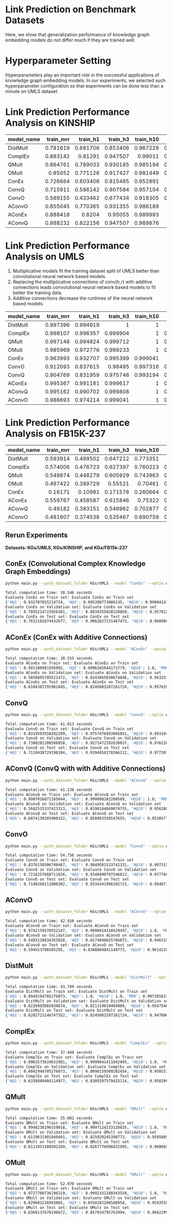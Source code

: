 # Link Prediction on Benchmark Datasets

Here, we show that generalization performance of knowledge graph embedding models do not differ much if they are trained
well.

# Hyperparameter Setting

Hyperparameters play an important role in the successful applications of knowledge graph embedding models. In our
experiments, we selected such hyperparameter configuration so that experiments can be done less than a minute on UMLS
dataset

# Link Prediction Performance Analysis on KINSHIP

| model_name   |   train_mrr |   train_h1 |   train_h3 |   train_h10 |   val_mrr |   val_h1 |   val_h3 |   val_h10 |   test_mrr |   test_h1 |   test_h3 |   test_h10 |   runtime |
|:-------------|------------:|-----------:|-----------:|------------:|----------:|---------:|---------:|----------:|-----------:|----------:|----------:|-----------:|----------:|
| DistMult     |    0.781619 |   0.681706 |   0.853406 |    0.967228 |  0.656955 | 0.516386 | 0.744382 |  0.941948 |   0.640159 |  0.496741 |  0.724395 |   0.938547 |   43.4192 |
| ComplEx      |    0.883142 |    0.81291 |   0.947507 |     0.99011 |  0.757905 | 0.636236 | 0.860019 |   0.96161 |   0.762234 |  0.646182 |  0.851955 |   0.972533 |   45.6701 |
| QMult        |    0.864761 |   0.789033 |   0.930185 |    0.985194 |  0.742049 |  0.61985 |  0.83661 |  0.955993 |    0.75211 |  0.636406 |  0.841713 |   0.956238 |   51.2721 |
| OMult        |     0.85052 |   0.771126 |   0.917427 |    0.981449 |  0.744363 | 0.628277 | 0.834738 |   0.94897 |   0.745078 |  0.625233 |  0.838454 |   0.963687 |   47.2538 |
| ConEx        |    0.726664 |   0.603406 |   0.815485 |    0.952891 |   0.68413 | 0.549157 | 0.779494 |  0.941479 |   0.676157 |  0.544693 |  0.768156 |   0.934358 |   52.2601 |
| ConvQ        |    0.715911 |   0.586142 |   0.807584 |    0.957104 |  0.669007 | 0.525749 | 0.768258 |  0.948502 |   0.667853 |  0.524209 |  0.770019 |   0.935754 |   60.0243 |
| ConvO        |    0.589155 |   0.433462 |   0.677434 |    0.918305 |  0.558573 | 0.401685 | 0.639513 |  0.902154 |    0.55491 |   0.39851 |  0.634078 |   0.902235 |   51.1115 |
| AConvO       |    0.855045 |   0.770365 |   0.931355 |    0.986189 |   0.73474 | 0.609551 | 0.831461 |  0.950843 |   0.741717 |   0.61825 |  0.836127 |   0.962291 |   50.5469 |
| AConEx       |    0.888418 |     0.8204 |    0.95055 |    0.989993 |   0.75704 | 0.637172 | 0.858614 |  0.955993 |   0.753787 |  0.634078 |  0.847765 |   0.967877 |   48.5488 |
| AConvQ       |    0.888232 |   0.822156 |   0.947507 |    0.989876 |   0.74992 | 0.625468 | 0.852528 |  0.961142 |   0.752967 |  0.625698 |  0.856145 |   0.969274 |   46.3772 |

# Link Prediction Performance Analysis on UMLS

1. Multiplicative models fit the training dataset split of UMLS better than convolutional neural network based models.
2. Replacing the multiplicative connections of conv(h,r) with additive connections leads convolutional neural network
   based models to fit better the training data.
3. Additive connections decrease the runtimes of the neural network based models.

| model_name   |   train_mrr |   train_h1 |   train_h3 |   train_h10 |   val_mrr |   val_h1 |   val_h3 |   val_h10 |   test_mrr |   test_h1 |   test_h3 |   test_h10 |   runtime |
|:-------------|------------:|-----------:|-----------:|------------:|----------:|---------:|---------:|----------:|-----------:|----------:|----------:|-----------:|----------:|
| DistMult     |    0.997396 |   0.994919 |          1 |           1 |     0.739 | 0.622699 | 0.821319 |  0.954755 |   0.738951 |  0.620272 |  0.824508 |   0.947806 |   32.1166 |
| ComplEx      |    0.998107 |   0.996357 |   0.999904 |           1 |  0.725287 | 0.604294 | 0.809816 |  0.950153 |   0.748761 |  0.633888 |   0.83056 |   0.958396 |   39.2883 |
| QMult        |    0.997148 |   0.994824 |   0.999712 |           1 |  0.733427 | 0.611963 |  0.82592 |  0.958589 |   0.732836 |  0.611195 |  0.826778 |   0.960666 |   37.2082 |
| OMult        |    0.985969 |   0.972776 |   0.999233 |           1 |  0.754292 | 0.629601 | 0.855828 |  0.959356 |   0.762545 |  0.636914 |  0.857035 |    0.96823 |   38.2151 |
| ConEx        |    0.963993 |   0.932707 |   0.995399 |    0.999041 |   0.80534 | 0.705521 | 0.883436 |  0.957822 |   0.810177 |   0.70121 |  0.906203 |   0.968986 |   46.6404 |
| ConvO        |    0.912093 |   0.837615 |    0.98495 |    0.997316 |  0.832247 | 0.721626 | 0.934049 |  0.977761 |   0.830195 |  0.714826 |  0.933434 |   0.984871 |   58.9782 |
| ConvQ        |    0.904769 |   0.831959 |   0.975748 |    0.993194 |  0.834325 | 0.730828 | 0.927147 |  0.976227 |   0.827083 |  0.711044 |  0.939486 |   0.977307 |   42.0177 |
| AConEx       |    0.995367 |   0.991181 |   0.999617 |           1 |  0.719798 |  0.58589 | 0.824387 |  0.943252 |   0.734349 |  0.610439 |  0.824508 |    0.95764 |   40.6111 |
| AConvQ       |    0.995162 |   0.990702 |   0.999808 |           1 |  0.709874 | 0.568252 | 0.819018 |  0.956288 |   0.737209 |  0.607413 |  0.850983 |   0.953858 |   42.8576 |
| AConvO       |    0.986693 |   0.974214 |   0.999041 |           1 |  0.698491 | 0.548313 | 0.817485 |  0.946319 |   0.732535 |  0.594554 |   0.83888 |   0.961422 |   44.2366 |

# Link Prediction Performance Analysis on FB15K-237

| model_name | train_mrr | train_h1 | train_h3 | train_h10 |  val_mrr |   val_h1 |   val_h3 |  val_h10 | test_mrr |  test_h1 |  test_h3 | test_h10 | runtime |
|:-----------|----------:|---------:|---------:|----------:|---------:|---------:|---------:|---------:|---------:|---------:|---------:|---------:|--------:|
| DistMult   |  0.593914 | 0.499502 | 0.647212 |  0.773351 |  0.26749 | 0.189136 | 0.290077 | 0.425463 | 0.264973 |   0.1867 |   0.2854 | 0.426024 | 1006.55 |
| ComplEx    |  0.574006 | 0.476723 | 0.627397 |  0.760223 | 0.261119 | 0.182948 | 0.282606 |  0.41996 | 0.259313 | 0.180592 | 0.281809 | 0.421602 | 1031.37 |
| QMult      |  0.549874 | 0.448279 | 0.605929 |  0.743963 | 0.266945 | 0.188822 | 0.290248 | 0.423667 | 0.265085 | 0.186114 | 0.288161 | 0.424265 | 1038.14 |
| OMult      |  0.497422 | 0.389729 |  0.55521 |   0.70461 | 0.276785 | 0.197149 | 0.302509 | 0.435329 |  0.27315 | 0.193809 |   0.2972 | 0.432791 | 1098.29 |
| ConEx      |   0.16171 |  0.10981 | 0.171578 |  0.260664 | 0.185139 | 0.130026 | 0.197177 | 0.292159 | 0.184531 | 0.128286 | 0.197743 | 0.293633 | 1096.44 |
| AConEx     |  0.559767 | 0.458587 | 0.615846 |   0.75322 | 0.271471 | 0.192273 | 0.294953 | 0.430539 | 0.270874 | 0.191977 | 0.293975 | 0.431227 | 1106.65 |
| AConvQ     |   0.49182 | 0.383151 | 0.546962 |  0.702877 | 0.263918 | 0.184631 | 0.285458 | 0.424636 | 0.263824 | 0.184306 | 0.286988 | 0.424411 | 1118.75 |
| AConvO     |  0.481607 | 0.374538 | 0.535467 |  0.690759 | 0.275071 | 0.197092 | 0.296664 | 0.435672 |  0.27353 | 0.194225 | 0.298568 | 0.433744 | 1203.71 |


## Rerun Experiments

**Datasets: KGs/UMLS, KGs/KINSHIP, and KGs/FB15k-237**
## ConEx (Convolutional Complex Knowledge Graph Embeddings)

```bash
python main.py --path_dataset_folder KGs/UMLS --model "ConEx" --optim Adam --embedding_dim 32 --num_epochs 256 --batch_size 1024 --lr 0.1 --backend 'pandas' --trainer 'PL' --scoring_technique 'KvsAll' --weight_decay 0.0 --input_dropout_rate 0.0 --hidden_dropout_rate 0.0 --feature_map_dropout_rate 0.0 --normalization LayerNorm --init_param xavier_normal --label_smoothing_rate 0.0 --kernel_size 3 --num_of_output_channels 3 --seed_for_computation 0
```
```bash
Total computation time: 38.546 seconds
Evaluate ConEx on Train set: Evaluate ConEx on Train set
{'H@1': 0.932707055214724, 'H@3': 0.995398773006135, 'H@10': 0.9990414110429447, 'MRR': 0.9639930469284392}
Evaluate ConEx on Validation set: Evaluate ConEx on Validation set
{'H@1': 0.7055214723926381, 'H@3': 0.8834355828220859, 'H@10': 0.9578220858895705, 'MRR': 0.8053400891316801}
Evaluate ConEx on Test set: Evaluate ConEx on Test set
{'H@1': 0.7012102874432677, 'H@3': 0.9062027231467473, 'H@10': 0.9689863842662633, 'MRR': 0.8101772584084878}
```

## AConEx (ConEx with Additive Connections)

```bash
python main.py --path_dataset_folder KGs/UMLS --model "AConEx" --optim Adam --embedding_dim 32 --num_epochs 256 --batch_size 1024 --lr 0.1 --backend 'pandas' --trainer 'PL' --scoring_technique 'KvsAll' --weight_decay 0.0 --input_dropout_rate 0.0 --hidden_dropout_rate 0.0 --feature_map_dropout_rate 0.0 --normalization LayerNorm --init_param xavier_normal --label_smoothing_rate 0.0 --kernel_size 3 --num_of_output_channels 3 --seed_for_computation 0 --num_core 4
```

```bash
Total computation time: 38.555 seconds
Evaluate AConEx on Train set: Evaluate AConEx on Train set
{'H@1': 0.991180981595092, 'H@3': 0.9996165644171779, 'H@10': 1.0, 'MRR': 0.9953668200408997}
Evaluate AConEx on Validation set: Evaluate AConEx on Validation set
{'H@1': 0.5858895705521472, 'H@3': 0.8243865030674846, 'H@10': 0.9432515337423313, 'MRR': 0.7197978156406648}
Evaluate AConEx on Test set: Evaluate AConEx on Test set
{'H@1': 0.6104387291981845, 'H@3': 0.8245083207261724, 'H@10': 0.9576399394856279, 'MRR': 0.734348890030545}
```

## ConvQ

```bash
python main.py --path_dataset_folder KGs/UMLS --model "ConvQ" --optim Adam --embedding_dim 32 --num_epochs 256 --batch_size 1024 --lr 0.1 --backend 'pandas' --trainer 'PL' --scoring_technique 'KvsAll' --weight_decay 0.0 --input_dropout_rate 0.0 --hidden_dropout_rate 0.0 --feature_map_dropout_rate 0.0 --normalization LayerNorm --init_param xavier_normal --label_smoothing_rate 0.0 --kernel_size 3 --num_of_output_channels 3 --seed_for_computation 0 --num_core 4
```

```bash
Total computation time: 41.013 seconds
Evaluate ConvQ on Train set: Evaluate ConvQ on Train set
{'H@1': 0.8319593558282209, 'H@3': 0.9757476993865031, 'H@10': 0.993194018404908, 'MRR': 0.9047693553188044}
Evaluate ConvQ on Validation set: Evaluate ConvQ on Validation set
{'H@1': 0.7308282208588958, 'H@3': 0.9271472392638037, 'H@10': 0.9762269938650306, 'MRR': 0.834325039087529}
Evaluate ConvQ on Test set: Evaluate ConvQ on Test set
{'H@1': 0.7110438729198184, 'H@3': 0.9394856278366112, 'H@10': 0.9773071104387292, 'MRR': 0.8270827146655849}
```

## AConvQ (ConvQ with with Additive Connections)

```bash
python main.py --path_dataset_folder KGs/UMLS --model "AConvQ" --optim Adam --embedding_dim 32 --num_epochs 256 --batch_size 1024 --lr 0.1 --backend 'pandas' --trainer 'PL' --scoring_technique 'KvsAll' --weight_decay 0.0 --input_dropout_rate 0.0 --hidden_dropout_rate 0.0 --feature_map_dropout_rate 0.0 --normalization LayerNorm --init_param xavier_normal --label_smoothing_rate 0.0 --kernel_size 3 --num_of_output_channels 3 --seed_for_computation 0 --num_core 4
```

```bash
Total computation time: 41.238 seconds
Evaluate AConvQ on Train set: Evaluate AConvQ on Train set
{'H@1': 0.9907016871165644, 'H@3': 0.999808282208589, 'H@10': 1.0, 'MRR': 0.9951623210633946}
Evaluate AConvQ on Validation set: Evaluate AConvQ on Validation set
{'H@1': 0.5682515337423313, 'H@3': 0.8190184049079755, 'H@10': 0.9562883435582822, 'MRR': 0.7098740236669477}
Evaluate AConvQ on Test set: Evaluate AConvQ on Test set
{'H@1': 0.6074130105900152, 'H@3': 0.850983358547655, 'H@10': 0.953857791225416, 'MRR': 0.737209298931209}
```

## ConvO

```bash
python main.py --path_dataset_folder KGs/UMLS --model "ConvO" --optim Adam --embedding_dim 32 --num_epochs 256 --batch_size 1024 --lr 0.1 --backend 'pandas' --trainer 'PL' --scoring_technique 'KvsAll' --weight_decay 0.0 --input_dropout_rate 0.0 --hidden_dropout_rate 0.0 --feature_map_dropout_rate 0.0 --normalization LayerNorm --init_param xavier_normal --label_smoothing_rate 0.0 --kernel_size 3 --num_of_output_channels 3 --seed_for_computation 0 --num_core 4
```

```bash
Total computation time: 54.756 seconds
Evaluate ConvO on Train set: Evaluate ConvO on Train set
{'H@1': 0.8376150306748467, 'H@3': 0.9849501533742331, 'H@10': 0.9973159509202454, 'MRR': 0.9120930363683276}
Evaluate ConvO on Validation set: Evaluate ConvO on Validation set
{'H@1': 0.7216257668711656, 'H@3': 0.9340490797546013, 'H@10': 0.977760736196319, 'MRR': 0.8322465353766179}
Evaluate ConvO on Test set: Evaluate ConvO on Test set
{'H@1': 0.7148260211800302, 'H@3': 0.9334341906202723, 'H@10': 0.9848714069591528, 'MRR': 0.8301952668172322}

```

## AConvO

```bash
python main.py --path_dataset_folder KGs/UMLS --model "AConvO" --optim Adam --embedding_dim 32 --num_epochs 256 --batch_size 1024 --lr 0.1 --backend 'pandas' --trainer 'PL' --scoring_technique 'KvsAll' --weight_decay 0.0 --input_dropout_rate 0.0 --hidden_dropout_rate 0.0 --feature_map_dropout_rate 0.0 --normalization LayerNorm --init_param xavier_normal --label_smoothing_rate 0.0 --kernel_size 3 --num_of_output_channels 3 --seed_for_computation 0 --num_core 4
```

```bash
Total computation time: 42.910 seconds
Evaluate AConvO on Train set: Evaluate AConvO on Train set
{'H@1': 0.9742139570552147, 'H@3': 0.9990414110429447, 'H@10': 1.0, 'MRR': 0.986693187627812}
Evaluate AConvO on Validation set: Evaluate AConvO on Validation set
{'H@1': 0.5483128834355828, 'H@3': 0.8174846625766872, 'H@10': 0.946319018404908, 'MRR': 0.6984911756060336}
Evaluate AConvO on Test set: Evaluate AConvO on Test set
{'H@1': 0.594553706505295, 'H@3': 0.8388804841149773, 'H@10': 0.9614220877458396, 'MRR': 0.7325348232341585}
```

## DistMult

```bash
python main.py --path_dataset_folder KGs/UMLS --model "DistMult" --optim Adam --embedding_dim 32 --num_epochs 256 --batch_size 1024 --lr 0.1 --backend 'pandas' --trainer 'PL' --scoring_technique 'KvsAll' --weight_decay 0.0 --input_dropout_rate 0.0 --hidden_dropout_rate 0.0 --feature_map_dropout_rate 0.0 --normalization LayerNorm --init_param xavier_normal --label_smoothing_rate 0.0  --seed_for_computation 0 --num_core 4
```

```bash
Total computation time: 43.789 seconds
Evaluate DistMult on Train set: Evaluate DistMult on Train set
{'H@1': 0.9949194785276073, 'H@3': 1.0, 'H@10': 1.0, 'MRR': 0.9973958333333333}
Evaluate DistMult on Validation set: Evaluate DistMult on Validation set
{'H@1': 0.6226993865030674, 'H@3': 0.821319018404908, 'H@10': 0.9547546012269938, 'MRR': 0.7389999406726034}
Evaluate DistMult on Test set: Evaluate DistMult on Test set
{'H@1': 0.6202723146747352, 'H@3': 0.8245083207261724, 'H@10': 0.9478063540090772, 'MRR': 0.7389508344813291}
```

## ComplEx

```bash
python main.py --path_dataset_folder KGs/UMLS --model "ComplEx" --optim Adam --embedding_dim 32 --num_epochs 256 --batch_size 1024 --lr 0.1 --backend 'pandas' --trainer 'PL' --scoring_technique 'KvsAll' --weight_decay 0.0 --input_dropout_rate 0.0 --hidden_dropout_rate 0.0 --feature_map_dropout_rate 0.0 --normalization LayerNorm --init_param xavier_normal --label_smoothing_rate 0.0 --seed_for_computation 0 --num_core 4
```

```bash
Total computation time: 37.448 seconds
Evaluate ComplEx on Train set: Evaluate ComplEx on Train set
{'H@1': 0.9963573619631901, 'H@3': 0.9999041411042945, 'H@10': 1.0, 'MRR': 0.9981067868098159}
Evaluate ComplEx on Validation set: Evaluate ComplEx on Validation set
{'H@1': 0.6042944785276073, 'H@3': 0.8098159509202454, 'H@10': 0.9501533742331288, 'MRR': 0.725286550123257}
Evaluate ComplEx on Test set: Evaluate ComplEx on Test set
{'H@1': 0.6338880484114977, 'H@3': 0.8305597579425114, 'H@10': 0.9583963691376702, 'MRR': 0.7487605914404327}

```

## QMult

```bash
python main.py --path_dataset_folder KGs/UMLS --model "QMult" --optim Adam --embedding_dim 32 --num_epochs 256 --batch_size 1024 --lr 0.1 --backend 'pandas' --trainer 'PL' --scoring_technique 'KvsAll' --weight_decay 0.0 --input_dropout_rate 0.0 --hidden_dropout_rate 0.0  --normalization LayerNorm --init_param xavier_normal --label_smoothing_rate 0.0 --seed_for_computation 0 --num_core 4
```

```bash
Total computation time: 35.082 seconds
Evaluate QMult on Train set: Evaluate QMult on Train set
{'H@1': 0.9948236196319018, 'H@3': 0.9997124233128835, 'H@10': 1.0, 'MRR': 0.9971481978527608}
Evaluate QMult on Validation set: Evaluate QMult on Validation set
{'H@1': 0.6119631901840491, 'H@3': 0.825920245398773, 'H@10': 0.9585889570552147, 'MRR': 0.7334272790319509}
Evaluate QMult on Test set: Evaluate QMult on Test set
{'H@1': 0.6111951588502269, 'H@3': 0.8267776096822995, 'H@10': 0.9606656580937972, 'MRR': 0.7328362412430357}

```

## OMult

```bash
python main.py --path_dataset_folder KGs/UMLS --model "OMult" --optim Adam --embedding_dim 32 --num_epochs 256 --batch_size 1024 --lr 0.1 --backend 'pandas' --trainer 'PL' --scoring_technique 'KvsAll' --weight_decay 0.0 --input_dropout_rate 0.0 --hidden_dropout_rate 0.0  --normalization LayerNorm --init_param xavier_normal --label_smoothing_rate 0.0 --seed_for_computation 0 --num_core 4
```

```bash
Total computation time: 52.970 seconds
Evaluate OMult on Train set: Evaluate OMult on Train set
{'H@1': 0.9727760736196319, 'H@3': 0.9992331288343558, 'H@10': 1.0, 'MRR': 0.985969452965235}
Evaluate OMult on Validation set: Evaluate OMult on Validation set
{'H@1': 0.629601226993865, 'H@3': 0.8558282208588958, 'H@10': 0.9593558282208589, 'MRR': 0.754292154154622}
Evaluate OMult on Test set: Evaluate OMult on Test set
{'H@1': 0.6369137670196672, 'H@3': 0.857034795763994, 'H@10': 0.9682299546142209, 'MRR': 0.7625450316560369}
```

